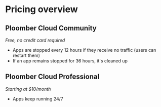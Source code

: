 # Pricing overview

## Ploomber Cloud Community

*Free, no credit card required*

- Apps are stopped every 12 hours if they receive no traffic (users can restart them)
- If an app remains stopped for 36 hours, it's cleaned up


## Ploomber Cloud Professional

*Starting at $10/month*

- Apps keep running 24/7
